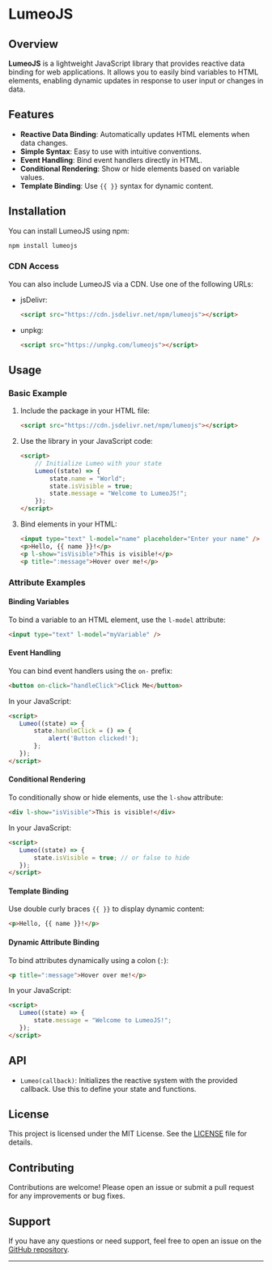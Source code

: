 
# LumeoJS

## Overview

**LumeoJS** is a lightweight JavaScript library that provides reactive data binding for web applications. It allows you to easily bind variables to HTML elements, enabling dynamic updates in response to user input or changes in data.

## Features

- **Reactive Data Binding**: Automatically updates HTML elements when data changes.
- **Simple Syntax**: Easy to use with intuitive conventions.
- **Event Handling**: Bind event handlers directly in HTML.
- **Conditional Rendering**: Show or hide elements based on variable values.
- **Template Binding**: Use `{{ }}` syntax for dynamic content.

## Installation

You can install LumeoJS using npm:

```bash
npm install lumeojs
```

### CDN Access

You can also include LumeoJS via a CDN. Use one of the following URLs:

- jsDelivr:
  ```html
  <script src="https://cdn.jsdelivr.net/npm/lumeojs"></script>
  ```

- unpkg:
  ```html
  <script src="https://unpkg.com/lumeojs"></script>
  ```

## Usage

### Basic Example

1. Include the package in your HTML file:

   ```html
   <script src="https://cdn.jsdelivr.net/npm/lumeojs"></script>
   ```

2. Use the library in your JavaScript code:

   ```html
   <script>
       // Initialize Lumeo with your state
       Lumeo((state) => {
           state.name = "World";
           state.isVisible = true;
           state.message = "Welcome to LumeoJS!";
       });
   </script>
   ```

3. Bind elements in your HTML:

   ```html
   <input type="text" l-model="name" placeholder="Enter your name" />
   <p>Hello, {{ name }}!</p>
   <p l-show="isVisible">This is visible!</p>
   <p title=":message">Hover over me!</p>
   ```

### Attribute Examples

#### Binding Variables

To bind a variable to an HTML element, use the `l-model` attribute:

```html
<input type="text" l-model="myVariable" />
```

#### Event Handling

You can bind event handlers using the `on-` prefix:

```html
<button on-click="handleClick">Click Me</button>
```

In your JavaScript:

```html
<script>
   Lumeo((state) => {
       state.handleClick = () => {
           alert('Button clicked!');
       };
   });
</script>
```

#### Conditional Rendering

To conditionally show or hide elements, use the `l-show` attribute:

```html
<div l-show="isVisible">This is visible!</div>
```

In your JavaScript:

```html
<script>
   Lumeo((state) => {
       state.isVisible = true; // or false to hide
   });
</script>
```

#### Template Binding

Use double curly braces `{{ }}` to display dynamic content:

```html
<p>Hello, {{ name }}!</p>
```

#### Dynamic Attribute Binding

To bind attributes dynamically using a colon (`:`):

```html
<p title=":message">Hover over me!</p>
```

In your JavaScript:

```html
<script>
   Lumeo((state) => {
       state.message = "Welcome to LumeoJS!";
   });
</script>
```


## API

- `Lumeo(callback)`: Initializes the reactive system with the provided callback. Use this to define your state and functions.

## License

This project is licensed under the MIT License. See the [LICENSE](LICENSE) file for details.

## Contributing

Contributions are welcome! Please open an issue or submit a pull request for any improvements or bug fixes.

## Support

If you have any questions or need support, feel free to open an issue on the [GitHub repository](https://github.com/yourusername/lumeojs).

---
